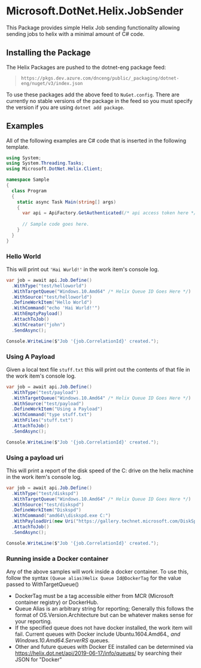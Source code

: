 # Microsoft.DotNet.Helix.JobSender
This Package provides simple Helix Job sending functionality allowing sending jobs to helix with a minimal amount of C# code.

## Installing the Package

The Helix Packages are pushed to the dotnet-eng package feed:

> `https://pkgs.dev.azure.com/dnceng/public/_packaging/dotnet-eng/nuget/v3/index.json`

To use these packages add the above feed to `NuGet.config`. There are currently no stable versions of the package in the feed so you must specify the version if you are using `dotnet add package`.

## Examples
All of the following examples are C# code that is inserted in the following template.
```csharp
using System;
using System.Threading.Tasks;
using Microsoft.DotNet.Helix.Client;

namespace Sample
{
  class Program
  {
    static async Task Main(string[] args)
    {
      var api = ApiFactory.GetAuthenticated(/* api access token here */);
      
      // Sample code goes here.
    }
  }
}

```

### Hello World
This will print out `'Hai Wurld!'` in the work item's console log.

```csharp
var job = await api.Job.Define()
  .WithType("test/helloworld")
  .WithTargetQueue("Windows.10.Amd64" /* Helix Queue ID Goes Here */)
  .WithSource("test/helloworld")
  .DefineWorkItem("Hello World")
  .WithCommand("echo 'Hai Wurld!'")
  .WithEmptyPayload()
  .AttachToJob()
  .WithCreator("john")
  .SendAsync();

Console.WriteLine($"Job '{job.CorrelationId}' created.");
```

### Using A Payload
Given a local text file `stuff.txt` this will print out the contents of that file in the work item's console log.

```csharp
var job = await api.Job.Define()
  .WithType("test/payload")
  .WithTargetQueue("Windows.10.Amd64" /* Helix Queue ID Goes Here */)
  .WithSource("test/payload")
  .DefineWorkItem("Using a Payload")
  .WithCommand("type stuff.txt")
  .WithFiles("stuff.txt")
  .AttachToJob()
  .SendAsync();

Console.WriteLine($"Job '{job.CorrelationId}' created.");
```

### Using a payload uri
This will print a report of the disk speed of the C: drive on the helix machine in the work item's console log.

```csharp
var job = await api.Job.Define()
  .WithType("test/diskspd")
  .WithTargetQueue("Windows.10.Amd64" /* Helix Queue ID Goes Here */)
  .WithSource("test/diskspd")
  .DefineWorkItem("Diskspd")
  .WithCommand("amd64\\diskspd.exe C:")
  .WithPayloadUri(new Uri("https://gallery.technet.microsoft.com/DiskSpd-A-Robust-Storage-6ef84e62/file/199535/1/DiskSpd-2.0.20a.zip"))
  .AttachToJob()
  .SendAsync();

Console.WriteLine($"Job '{job.CorrelationId}' created.");
```

### Running inside a Docker container
Any of the above samples will work inside a docker container.  To use this, follow the syntax `(Queue alias)Helix Queue Id@DockerTag` for the value passed to WithTargetQueue()
- DockerTag must be a tag accessible either from MCR (Microsoft container registry) or DockerHub.
- Queue Alias is an arbitrary string for reporting; Generally this follows the format of OS.Version.Architecture but can be whatever makes sense for your reporting.
- If the specified queue does not have docker installed, the work item will fail. Current queues with Docker include Ubuntu.1604.Amd64.*, and Windows.10.Amd64.ServerRS* queues.  
- Other and future queues with Docker EE installed can be determined via https://helix.dot.net/api/2019-06-17/info/queues/ by searching their JSON for "Docker"
